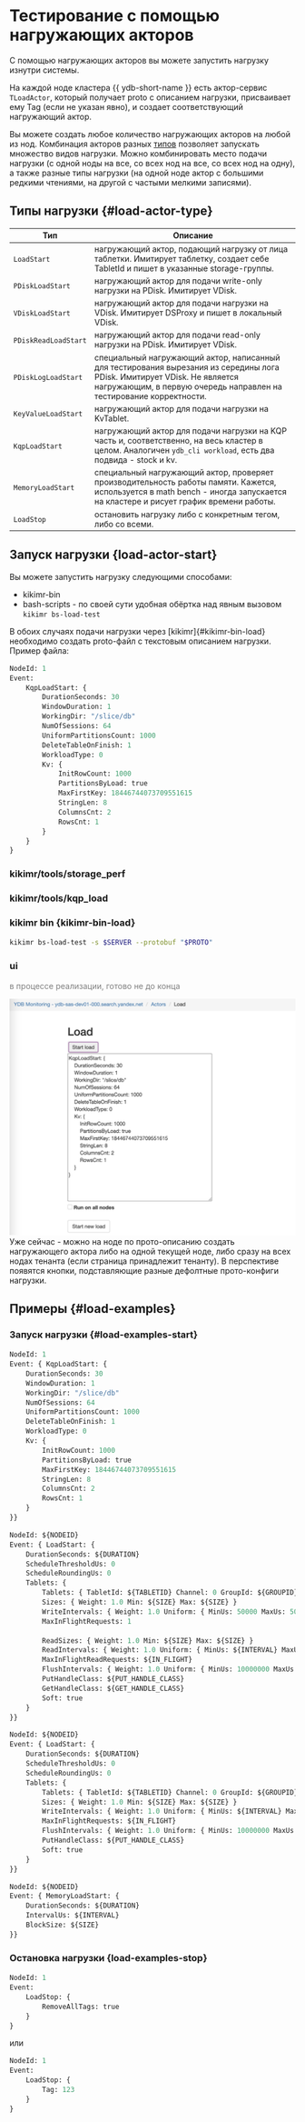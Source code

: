 # Тестирование с помощью нагружающих акторов

С помощью нагружающих акторов вы можете запустить нагрузку изнутри системы.

На каждой ноде кластера {{ ydb-short-name }} есть актор-сервис `TLoadActor`, который получает proto с описанием нагрузки, присваивает ему Tag (если не указан явно), и создает соответствующий нагружающий актор.

Вы можете создать любое количество нагружающих акторов на любой из нод. Комбинация акторов разных [типов](#load-actor-type) позволяет запускать множество видов нагрузки. Можно комбинировать место подачи нагрузки (с одной ноды на все, со всех нод на все, со всех нод на одну), а также разные типы нагрузки (на одной ноде актор с большими редкими чтениями, на другой с частыми мелкими записями).

## Типы нагрузки {#load-actor-type}

Тип | Описание
--- | ---
`LoadStart` | нагружающий актор, подающий нагрузку от лица таблетки. Имитирует таблетку, создает себе TabletId и пишет в указанные storage-группы.
`PDiskLoadStart` | нагружающий актор для подачи write-only нагрузки на PDisk. Имитирует VDisk.
`VDiskLoadStart` | нагружающий актор для подачи нагрузки на VDisk. Имитирует DSProxy и пишет в локальный VDisk.
`PDiskReadLoadStart` | нагружающий актор для подачи read-only нагрузки на PDisk. Имитирует VDisk.
`PDiskLogLoadStart` | специальный нагружающий актор, написанный для тестирования вырезания из середины лога PDisk. Имитирует VDisk. Не является нагружающим, в первую очередь направлен на тестирование корректности.
`KeyValueLoadStart` | нагружающий актор для подачи нагрузки на KvTablet.
`KqpLoadStart` | нагружающий актор для подачи нагрузки на KQP часть и, соответственно, на весь кластер в целом. Аналогичен `ydb_cli workload`, есть два подвида - stock и kv.
`MemoryLoadStart` | специальный нагружающий актор, проверяет производительность работы памяти. Кажется, используется в math bench - иногда запускается на кластере и рисует график времени работы.
`LoadStop` | остановить нагрузку либо с конкретным тегом, либо со всеми.

## Запуск нагрузки {load-actor-start}

Вы можете запустить нагрузку следующими способами:

* kikimr-bin
* bash-scripts - по своей сути удобная обёртка над явным вызовом `kikimr bs-load-test`

В обоих случаях подачи нагрузки через [kikimr]{#kikimr-bin-load} необходимо создать proto-файл с текстовым описанием нагрузки. Пример файла:

```proto
NodeId: 1
Event:
    KqpLoadStart: {
        DurationSeconds: 30
        WindowDuration: 1
        WorkingDir: "/slice/db"
        NumOfSessions: 64
        UniformPartitionsCount: 1000
        DeleteTableOnFinish: 1
        WorkloadType: 0
        Kv: {
            InitRowCount: 1000
            PartitionsByLoad: true
            MaxFirstKey: 18446744073709551615
            StringLen: 8
            ColumnsCnt: 2
            RowsCnt: 1
        }
    }
}
```

### kikimr/tools/storage_perf

### kikimr/tools/kqp_load

### kikimr bin {kikimr-bin-load}

```bash
kikimr bs-load-test -s $SERVER --protobuf "$PROTO"
```

### ui

<span style="color:grey">в процессе реализации, готово не до конца</span>

![пример UI](../_assets/load_actor_ui.jpeg)
Уже сейчас - можно на ноде по прото-описанию создать нагружающего актора либо на одной текущей ноде, либо сразу на всех нодах тенанта (если страница принадлежит тенанту). В перспективе появятся кнопки, подставляющие разные дефолтные прото-конфиги нагрузки.

## Примеры {#load-examples}

### Запуск нагрузки {#load-examples-start}

```proto
NodeId: 1
Event: { KqpLoadStart: {
    DurationSeconds: 30
    WindowDuration: 1
    WorkingDir: "/slice/db"
    NumOfSessions: 64
    UniformPartitionsCount: 1000
    DeleteTableOnFinish: 1
    WorkloadType: 0
    Kv: {
        InitRowCount: 1000
        PartitionsByLoad: true
        MaxFirstKey: 18446744073709551615
        StringLen: 8
        ColumnsCnt: 2
        RowsCnt: 1
    }
}}
```

```proto
NodeId: ${NODEID}
Event: { LoadStart: {
    DurationSeconds: ${DURATION}
    ScheduleThresholdUs: 0
    ScheduleRoundingUs: 0
    Tablets: {
        Tablets: { TabletId: ${TABLETID} Channel: 0 GroupId: ${GROUPID} Generation: 1 }
        Sizes: { Weight: 1.0 Min: ${SIZE} Max: ${SIZE} }
        WriteIntervals: { Weight: 1.0 Uniform: { MinUs: 50000 MaxUs: 50000 } }
        MaxInFlightRequests: 1

        ReadSizes: { Weight: 1.0 Min: ${SIZE} Max: ${SIZE} }
        ReadIntervals: { Weight: 1.0 Uniform: { MinUs: ${INTERVAL} MaxUs: ${INTERVAL} } }
        MaxInFlightReadRequests: ${IN_FLIGHT}
        FlushIntervals: { Weight: 1.0 Uniform: { MinUs: 10000000 MaxUs: 10000000 } }
        PutHandleClass: ${PUT_HANDLE_CLASS}
        GetHandleClass: ${GET_HANDLE_CLASS}
        Soft: true
    }
}}
```

```proto
NodeId: ${NODEID}
Event: { LoadStart: {
    DurationSeconds: ${DURATION}
    ScheduleThresholdUs: 0
    ScheduleRoundingUs: 0
    Tablets: {
        Tablets: { TabletId: ${TABLETID} Channel: 0 GroupId: ${GROUPID} Generation: 1 }
        Sizes: { Weight: 1.0 Min: ${SIZE} Max: ${SIZE} }
        WriteIntervals: { Weight: 1.0 Uniform: { MinUs: ${INTERVAL} MaxUs: ${INTERVAL} } }
        MaxInFlightRequests: ${IN_FLIGHT}
        FlushIntervals: { Weight: 1.0 Uniform: { MinUs: 10000000 MaxUs: 10000000 } }
        PutHandleClass: ${PUT_HANDLE_CLASS}
        Soft: true
    }
}}
```

```proto
NodeId: ${NODEID}
Event: { MemoryLoadStart: {
    DurationSeconds: ${DURATION}
    IntervalUs: ${INTERVAL}
    BlockSize: ${SIZE}
}}
```

### Остановка нагрузки {load-examples-stop}

```proto
NodeId: 1
Event:
    LoadStop: {
        RemoveAllTags: true
    }
}
```
или
```proto
NodeId: 1
Event:
    LoadStop: {
        Tag: 123
    }
}
```
